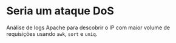 # Seria um ataque DoS

Análise de logs Apache para descobrir o IP com maior volume de requisições usando `awk`, `sort` e `uniq`.
